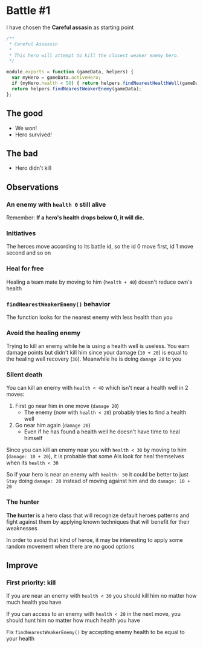 Battle #1
=========

I have chosen the **Careful assasin** as starting point

```js
/**
 * Careful Assassin
 * 
 * This hero will attempt to kill the closest weaker enemy hero.
 */

module.exports = function (gameData, helpers) {
  var myHero = gameData.activeHero;
  if (myHero.health < 50) { return helpers.findNearestHealthWell(gameData); }
  return helpers.findNearestWeakerEnemy(gameData);
};
```

The good
--------

*   We won!
*   Hero survived!

The bad
-------

*   Hero didn't kill

Observations
------------

### An enemy with `health 0` still alive

Remember: **If a hero's health drops below 0, it will die.**

### Initiatives

The heroes move according to its battle id, so the id 0 move first, id 1 move second and so on

### Heal for free

Healing a team mate by moving to him (`health + 40`) doesn't reduce own's health

### `findNearestWeakerEnemy()` behavior

The function looks for the nearest enemy with less health than you

### Avoid the healing enemy

Trying to kill an enemy while he is using a health well is useless. You earn damage points but didn't kill him since
your damage (`10 + 20`) is equal to the healing well recovery (`30`). Meanwhile he is doing `damage 20` to you

### Silent death

You can kill an enemy with `health < 40` which isn't near a health well in 2 moves:

1.  First go near him in one move (`damage 20`)
    *   The enemy (now with `health < 20`) probably tries to find a health well
2.  Go near him again (`damage 20`)
    *   Even if he has found a health well he doesn't have time to heal himself

Since you can kill an enemy near you with `health < 30` by moving to him (`damage: 10 + 20`), it is probable that some 
AIs look for heal themselves when its `health < 30`

So if your hero is near an enemy with `health: 50` it could be better to just `Stay` doing `damage: 20` instead of
moving against him and do `damage: 10 + 20`

### The hunter

**The hunter** is a hero class that will recognize default heroes patterns and fight against them by applying known
techniques that will benefit for their weaknesses

In order to avoid that kind of heroe, it may be interesting to apply some random movement when there are no good options

Improve
-------

### First priority: kill

If you are near an enemy with `health < 30` you should kill him no matter how much health you have

If you can access to an enemy with `health < 20` in the next move, you should hunt him no matter how much health
you have

Fix `findNearestWeakerEnemy()` by accepting enemy health to be equal to your health
